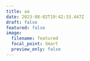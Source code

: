 ```yaml
---
title: aa
date: 2023-08-02T19:42:33.447Z
draft: false
featured: false
image:
  filename: featured
  focal_point: Smart
  preview_only: false
---
```

